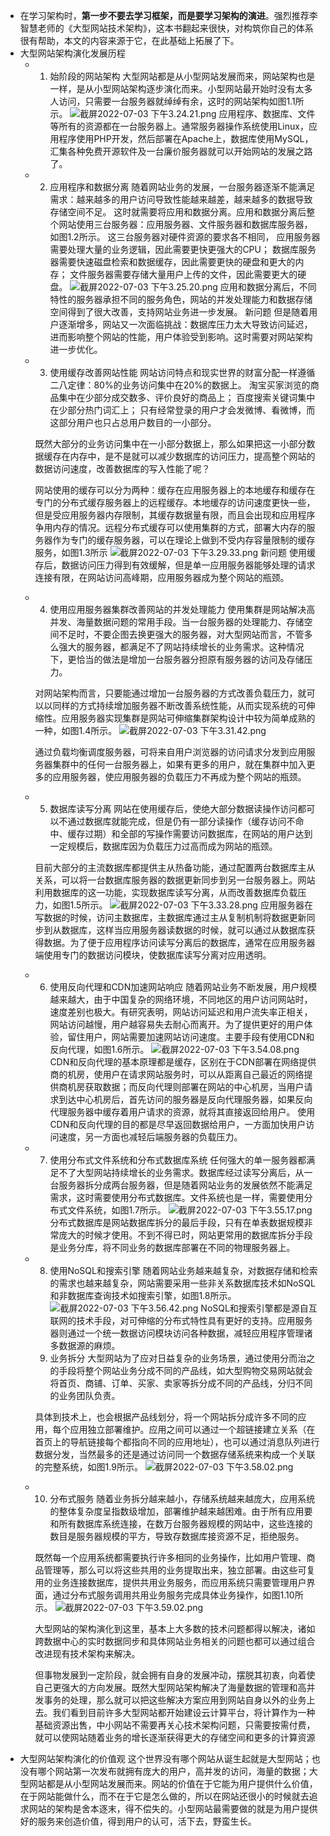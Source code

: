 - 在学习架构时，**第一步不要去学习框架，而是要学习架构的演进**。强烈推荐李智慧老师的《大型网站技术架构》，这本书翻起来很快，对构筑你自己的体系很有帮助，本文的内容来源于它，在此基础上拓展了下。
- 大型网站架构演化发展历程
	- 1. 始阶段的网站架构
	  大型网站都是从小型网站发展而来，网站架构也是一样，是从小型网站架构逐步演化而来。小型网站最开始时没有太多人访问，只需要一台服务器就绰绰有余，这时的网站架构如图1.1所示。
	  ![截屏2022-07-03 下午3.24.21.png](../assets/截屏2022-07-03_下午3.24.21_1656833092816_0.png) 
	  应用程序、数据库、文件等所有的资源都在一台服务器上。通常服务器操作系统使用Linux，应用程序使用PHP开发，然后部署在Apache上，数据库使用MySQL，汇集各种免费开源软件及一台廉价服务器就可以开始网站的发展之路了。
	- 2. 应用程序和数据分离
	  随着网站业务的发展，一台服务器逐渐不能满足需求：越来越多的用户访问导致性能越来越差，越来越多的数据导致存储空间不足。
	  这时就需要将应用和数据分离。应用和数据分离后整个网站使用三台服务器：应用服务器、文件服务器和数据库服务器，如图1.2所示。
	  这三台服务器对硬件资源的要求各不相同，
	  应用服务器需要处理大量的业务逻辑，因此需要更快更强大的CPU；
	  数据库服务器需要快速磁盘检索和数据缓存，因此需要更快的硬盘和更大的内存；
	  文件服务器需要存储大量用户上传的文件，因此需要更大的硬盘。
	  ![截屏2022-07-03 下午3.25.20.png](../assets/截屏2022-07-03_下午3.25.20_1656833198095_0.png)
	  应用和数据分离后，不同特性的服务器承担不同的服务角色，网站的并发处理能力和数据存储空间得到了很大改善，支持网站业务进一步发展。
	  新问题
	  但是随着用户逐渐增多，网站又一次面临挑战：数据库压力太大导致访问延迟，进而影响整个网站的性能，用户体验受到影响。这时需要对网站架构进一步优化。
	- 3. 使用缓存改善网站性能
	  网站访问特点和现实世界的财富分配一样遵循二八定律：80%的业务访问集中在20%的数据上。
	  淘宝买家浏览的商品集中在少部分成交数多、评价良好的商品上；
	  百度搜索关键词集中在少部分热门词汇上；
	  只有经常登录的用户才会发微博、看微博，而这部分用户也只占总用户数目的一小部分。
	  
	  既然大部分的业务访问集中在一小部分数据上，那么如果把这一小部分数据缓存在内存中，是不是就可以减少数据库的访问压力，提高整个网站的数据访问速度，改善数据库的写入性能了呢？
	  
	  网站使用的缓存可以分为两种：缓存在应用服务器上的本地缓存和缓存在专门的分布式缓存服务器上的远程缓存。本地缓存的访问速度更快一些，但是受应用服务器内存限制，其缓存数据量有限，而且会出现和应用程序争用内存的情况。远程分布式缓存可以使用集群的方式，部署大内存的服务器作为专门的缓存服务器，可以在理论上做到不受内存容量限制的缓存服务，如图1.3所示
	  ![截屏2022-07-03 下午3.29.33.png](../assets/截屏2022-07-03_下午3.29.33_1656833413769_0.png)
	  新问题
	  使用缓存后，数据访问压力得到有效缓解，但是单一应用服务器能够处理的请求连接有限，在网站访问高峰期，应用服务器成为整个网站的瓶颈。
	- 4. 使用应用服务器集群改善网站的并发处理能力
	  使用集群是网站解决高并发、海量数据问题的常用手段。当一台服务器的处理能力、存储空间不足时，不要企图去换更强大的服务器，对大型网站而言，不管多么强大的服务器，都满足不了网站持续增长的业务需求。这种情况下，更恰当的做法是增加一台服务器分担原有服务器的访问及存储压力。
	  
	  对网站架构而言，只要能通过增加一台服务器的方式改善负载压力，就可以以同样的方式持续增加服务器不断改善系统性能，从而实现系统的可伸缩性。应用服务器实现集群是网站可伸缩集群架构设计中较为简单成熟的一种，如图1.4所示。
	  ![截屏2022-07-03 下午3.31.42.png](../assets/截屏2022-07-03_下午3.31.42_1656833535233_0.png)
	  
	  通过负载均衡调度服务器，可将来自用户浏览器的访问请求分发到应用服务器集群中的任何一台服务器上，如果有更多的用户，就在集群中加入更多的应用服务器，使应用服务器的负载压力不再成为整个网站的瓶颈。
	- 5. 数据库读写分离
	  网站在使用缓存后，使绝大部分数据读操作访问都可以不通过数据库就能完成，但是仍有一部分读操作（缓存访问不命中、缓存过期）和全部的写操作需要访问数据库，在网站的用户达到一定规模后，数据库因为负载压力过高而成为网站的瓶颈。
	  
	  目前大部分的主流数据库都提供主从热备功能，通过配置两台数据库主从关系，可以将一台数据库服务器的数据更新同步到另一台服务器上。网站利用数据库的这一功能，实现数据库读写分离，从而改善数据库负载压力，如图1.5所示。
	  ![截屏2022-07-03 下午3.33.28.png](../assets/截屏2022-07-03_下午3.33.28_1656833638668_0.png) 
	  应用服务器在写数据的时候，访问主数据库，主数据库通过主从复制机制将数据更新同步到从数据库，这样当应用服务器读数据的时候，就可以通过从数据库获得数据。为了便于应用程序访问读写分离后的数据库，通常在应用服务器端使用专门的数据访问模块，使数据库读写分离对应用透明。
	- 6. 使用反向代理和CDN加速网站响应
	  随着网站业务不断发展，用户规模越来越大，由于中国复杂的网络环境，不同地区的用户访问网站时，速度差别也极大。有研究表明，网站访问延迟和用户流失率正相关，网站访问越慢，用户越容易失去耐心而离开。为了提供更好的用户体验，留住用户，网站需要加速网站访问速度。主要手段有使用CDN和反向代理，如图1.6所示。
	  ![截屏2022-07-03 下午3.54.08.png](../assets/截屏2022-07-03_下午3.54.08_1656834860677_0.png)
	  CDN和反向代理的基本原理都是缓存，区别在于CDN部署在网络提供商的机房，使用户在请求网站服务时，可以从距离自己最近的网络提供商机房获取数据；而反向代理则部署在网站的中心机房，当用户请求到达中心机房后，首先访问的服务器是反向代理服务器，如果反向代理服务器中缓存着用户请求的资源，就将其直接返回给用户。
	  使用CDN和反向代理的目的都是尽早返回数据给用户，一方面加快用户访问速度，另一方面也减轻后端服务器的负载压力。
	- 7. 使用分布式文件系统和分布式数据库系统
	  任何强大的单一服务器都满足不了大型网站持续增长的业务需求。数据库经过读写分离后，从一台服务器拆分成两台服务器，但是随着网站业务的发展依然不能满足需求，这时需要使用分布式数据库。文件系统也是一样，需要使用分布式文件系统，如图1.7所示。
	  ![截屏2022-07-03 下午3.55.17.png](../assets/截屏2022-07-03_下午3.55.17_1656834950756_0.png)
	  分布式数据库是网站数据库拆分的最后手段，只有在单表数据规模非常庞大的时候才使用。不到不得已时，网站更常用的数据库拆分手段是业务分库，将不同业务的数据库部署在不同的物理服务器上。
	- 8. 使用NoSQL和搜索引擎
	  随着网站业务越来越复杂，对数据存储和检索的需求也越来越复杂，网站需要采用一些非关系数据库技术如NoSQL和非数据库查询技术如搜索引擎，如图1.8所示。
	  ![截屏2022-07-03 下午3.56.42.png](../assets/截屏2022-07-03_下午3.56.42_1656835016510_0.png)
	  NoSQL和搜索引擎都是源自互联网的技术手段，对可伸缩的分布式特性具有更好的支持。应用服务器则通过一个统一数据访问模块访问各种数据，减轻应用程序管理诸多数据源的麻烦。
	  9. 业务拆分
	  大型网站为了应对日益复杂的业务场景，通过使用分而治之的手段将整个网站业务分成不同的产品线，如大型购物交易网站就会将首页、商铺、订单、买家、卖家等拆分成不同的产品线，分归不同的业务团队负责。
	  
	  具体到技术上，也会根据产品线划分，将一个网站拆分成许多不同的应用，每个应用独立部署维护。应用之间可以通过一个超链接建立关系（在首页上的导航链接每个都指向不同的应用地址），也可以通过消息队列进行数据分发，当然最多的还是通过访问同一个数据存储系统来构成一个关联的完整系统，如图1.9所示。
	  ![截屏2022-07-03 下午3.58.02.png](../assets/截屏2022-07-03_下午3.58.02_1656835117117_0.png)
	- 10. 分布式服务
	  随着业务拆分越来越小，存储系统越来越庞大，应用系统的整体复杂度呈指数级增加，部署维护越来越困难。由于所有应用要和所有数据库系统连接，在数万台服务器规模的网站中，这些连接的数目是服务器规模的平方，导致存数据库接资源不足，拒绝服务。
	  
	  既然每一个应用系统都需要执行许多相同的业务操作，比如用户管理、商品管理等，那么可以将这些共用的业务提取出来，独立部署。由这些可复用的业务连接数据库，提供共用业务服务，而应用系统只需要管理用户界面，通过分布式服务调用共用业务服务完成具体业务操作，如图1.10所示。
	  ![截屏2022-07-03 下午3.59.02.png](../assets/截屏2022-07-03_下午3.59.02_1656835191580_0.png)
	  
	  大型网站的架构演化到这里，基本上大多数的技术问题都得以解决，诸如跨数据中心的实时数据同步和具体网站业务相关的问题也都可以通过组合改进现有技术架构来解决。
	  
	  但事物发展到一定阶段，就会拥有自身的发展冲动，摆脱其初衷，向着使自己更强大的方向发展。既然大型网站架构解决了海量数据的管理和高并发事务的处理，那么就可以把这些解决方案应用到网站自身以外的业务上去。我们看到目前许多大型网站都开始建设云计算平台，将计算作为一种基础资源出售，中小网站不需要再关心技术架构问题，只需要按需付费，就可以使网站随着业务的增长逐渐获得更大的存储空间和更多的计算资源
- 大型网站架构演化的价值观
  这个世界没有哪个网站从诞生起就是大型网站；也没有哪个网站第一次发布就拥有庞大的用户，高并发的访问，海量的数据；大型网站都是从小型网站发展而来。网站的价值在于它能为用户提供什么价值，在于网站能做什么，而不在于它是怎么做的，所以在网站还很小的时候就去追求网站的架构是舍本逐末，得不偿失的。小型网站最需要做的就是为用户提供好的服务来创造价值，得到用户的认可，活下去，野蛮生长。